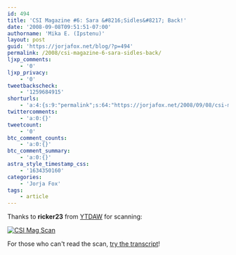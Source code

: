 ```yaml
---
id: 494
title: 'CSI Magazine #6: Sara &#8216;Sidles&#8217; Back!'
date: '2008-09-08T09:51:51-07:00'
authorname: 'Mika E. (Ipstenu)'
layout: post
guid: 'https://jorjafox.net/blog/?p=494'
permalink: /2008/csi-magazine-6-sara-sidles-back/
ljxp_comments:
    - '0'
ljxp_privacy:
    - '0'
tweetbackscheck:
    - '1259684915'
shorturls:
    - 'a:4:{s:9:"permalink";s:64:"https://jorjafox.net/2008/09/08/csi-magazine-6-sara-sidles-back/";s:7:"tinyurl";s:25:"http://tinyurl.com/lb9a2s";s:4:"isgd";s:18:"http://is.gd/53Oy5";s:5:"bitly";s:20:"http://bit.ly/4yftr9";}'
twittercomments:
    - 'a:0:{}'
tweetcount:
    - '0'
btc_comment_counts:
    - 'a:0:{}'
btc_comment_summary:
    - 'a:0:{}'
astra_style_timestamp_css:
    - '1634350160'
categories:
    - 'Jorja Fox'
tags:
    - article
---
```


Thanks to <b>ricker23</b> from <a href="http://www.yourtaxdollarsatwork.org">YTDAW</a> for scanning:

<a href="http://img224.imagevenue.com/img.php?loc=loc430&image=83448_CSI_Mag_66_002-1_122_430lo.JPG"><img src="http://img224.imagevenue.com/loc430/th_83448_CSI_Mag_66_002-1_122_430lo.JPG" alt="CSI Mag Scan" /></a>

For those who can't read the scan, <a href="https://jorjafox.net/wiki/The_Official_CSI_Magazine_(September_2008)">try the transcript</a>!
